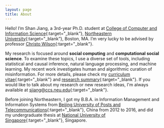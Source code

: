 ```yaml
---
layout: page
title: About
---
```


Hello! I’m Shan Jiang, a 3rd-year Ph.D. student at [College of Computer and Information Science](https://www.ccis.northeastern.edu){:target="_blank”}, [Northeastern University](https://www.northeastern.edu){:target="_blank”}, Boston, MA. I’m very lucky to be advised by professor [Christo Wilson](https://cbw.sh){:target="_blank"}.

My research is focused around **social computing** and **computational social science**. To examine these topics, I use a diverse set of tools, including statistical and causal inference, natural language processing, and machine learning. My recent work investigates human and algorithmic curation of misinformation. For more details, please check my [curriculum vitae](shanjiang-cv.pdf){:target="_blank"} and [research summary](research-summary.pdf){:target="_blank"}. If you would like to talk about my research or new research ideas, I'm always available at [sjiang@ccs.neu.edu](mailto:sjiang@ccs.neu.edu){:target="_blank"}.

Before joining Northeastern, I got my B.B.A. in Information Management and Information Systems from [Beijing University of Posts and Telecommunications](https://english.bupt.edu.cn){:target="_blank"}, China from 2012 to 2016, and did my undergraduate thesis at [National University of Singapore](https://www.nus.edu.sg){:target="_blank"}, Singapore.
